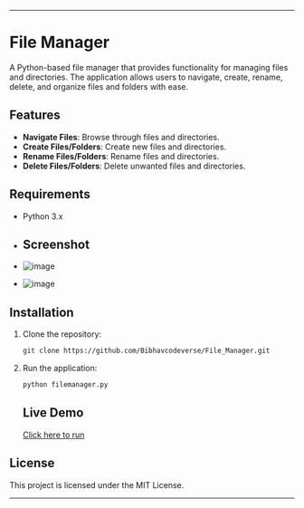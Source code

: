 

---

# File Manager

A Python-based file manager that provides functionality for managing files and directories. The application allows users to navigate, create, rename, delete, and organize files and folders with ease.

## Features

- **Navigate Files**: Browse through files and directories.
- **Create Files/Folders**: Create new files and directories.
- **Rename Files/Folders**: Rename files and directories.
- **Delete Files/Folders**: Delete unwanted files and directories.

## Requirements

- Python 3.x

- ## Screenshot
- ![image](https://github.com/user-attachments/assets/ad632b6c-ca6f-451b-aa3a-1657ab7aefa0)
- ![image](https://github.com/user-attachments/assets/db2d4951-4202-45a4-ba68-fc524dc45e88)



## Installation

1. Clone the repository:
   ```bash
   git clone https://github.com/Bibhavcodeverse/File_Manager.git
   ```

2. Run the application:
   ```bash
   python filemanager.py
   ```
   ##   Live Demo

   [Click here to run](https://bibhavabc.streamlit.app/)

## License

This project is licensed under the MIT License.

---

